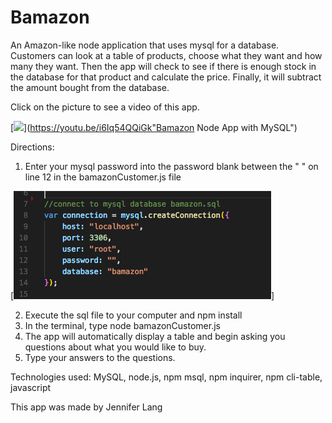 # Bamazon
An Amazon-like node application that uses mysql for a database.  Customers can look at a table of products, choose what they want and how many they want.  Then the app will check to see if there is enough stock in the database for that product and calculate the price.  Finally, it will subtract the amount bought from the database.

Click on the picture to see a video of this app.

[![](http://img.youtube.com/vi/QtDGbdDekKU/0.jpg)](https://youtu.be/i6Iq54QQiGk"Bamazon Node App with MySQL")

Directions:
1.  Enter your mysql password into the password blank between the " " on line 12 in the bamazonCustomer.js file

[![](https://github.com/JenniferLang1921/Bamazon/blob/master/images/Screen%20Shot%202018-04-14%20at%209.18.57%20PM.png)]

2.  Execute the sql file to your computer and npm install
3.  In the terminal, type node bamazonCustomer.js
4.  The app will automatically display a table and begin asking you questions about what you would like to buy.
5.  Type your answers to the questions.

Technologies used: MySQL, node.js, npm msql, npm inquirer, npm cli-table, javascript

This app was made by Jennifer Lang

